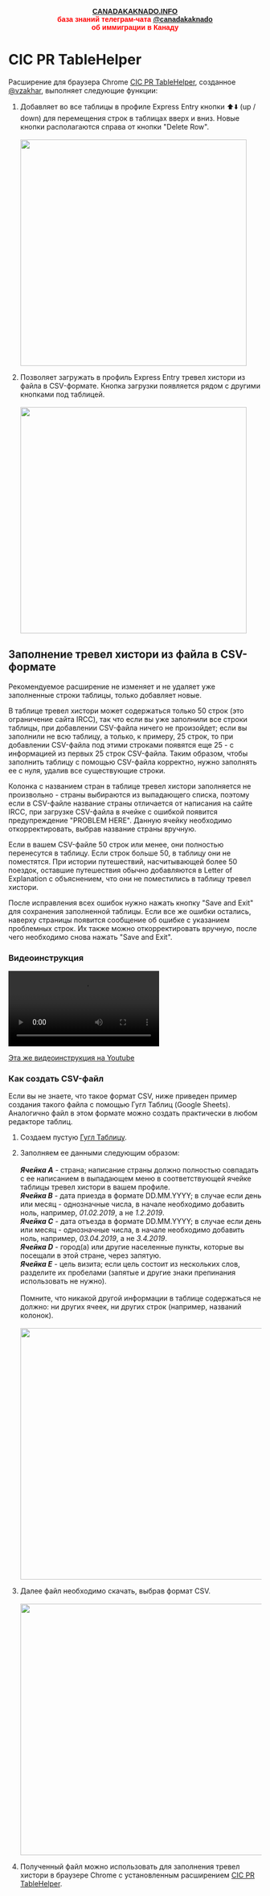 <p style="color:red; font-family:arial; font-weight:800; text-align:center; font-size:1em; "><a href="https://canadakaknado.info">CANADAKAKNADO.INFO</a><br>база знаний телеграм-чата <a href="https://t.me/canadakaknado">@canadakaknado</a><br>об иммиграции в Канаду</p>

# __CIC PR TableHelper__

Расширение для браузера Chrome [CIC PR TableHelper](https://chrome.google.com/webstore/detail/cic-pr-tablehelper/bibbcbmdkcmmgpodmahndpfakjfiefnn), созданное [@vzakhar](https://t.me/vzakhar), выполняет следующие функции: 

1. Добавляет во все таблицы в профиле Express Entry кнопки ⬆️⬇️ (up / down) для перемещения строк в таблицах вверх и вниз. Новые кнопки располагаются справа от кнопки "Delete Row".<br><br><img src="https://canadakaknado.info/assets/images/chrome-ext-2.png" width="450">

2. Позволяет загружать в профиль Express Entry тревел хистори из файла в CSV-формате. Кнопка загрузки появляется рядом с другими кнопками под таблицей.<br><br><img src="https://canadakaknado.info/assets/images/chrome-ext-1.png" width="450">

## Заполнение тревел хистори из файла в CSV-формате

Рекомендуемое расширение не изменяет и не удаляет уже заполненные строки таблицы, только добавляет новые. 

В таблице тревел хистори может содержаться только 50 строк (это ограничение сайта IRCC), так что если вы уже заполнили все строки таблицы, при добавлении CSV-файла ничего не произойдет; если вы заполнили не всю таблицу, а только, к примеру, 25 строк, то при добавлении CSV-файла под этими строками появятся еще 25 - с информацией из первых 25 строк CSV-файла. Таким образом, чтобы заполнить таблицу с помощью CSV-файла корректно, нужно заполнять ее с нуля, удалив все существующие строки. 

Колонка с названием стран в таблице тревел хистори заполняется не произвольно - страны выбираются из выпадающего списка, поэтому если в CSV-файле название страны отличается от написания на сайте IRCC, при загрузке CSV-файла в ячейке с ошибкой появится предупреждение "PROBLEM HERE". Данную ячейку необходимо откорректировать, выбрав название страны вручную. 

Если в вашем CSV-файле 50 строк или менее, они полностью перенесутся в таблицу. Если строк больше 50, в таблицу они не поместятся. При истории путешествий, насчитывающей более 50 поездок, оставшие путешествия обычно добавляются в Letter of Explanation с объяснением, что они не поместились в таблицу тревел хистори. 

После исправления всех ошибок нужно нажать кнопку "Save and Exit" для сохранения заполненной таблицы. Если все же ошибки остались, наверху страницы появится сообщение об ошибке с указанием проблемных строк. Их также можно откорректировать вручную, после чего необходимо снова нажать "Save and Exit".

### Видеоинструкция

![](https://canadakaknado.info/assets/images/CIC_PR_TableHelper_1.5_with_subtitles.mp4)

[Эта же видеоинструкция на Youtube](https://www.youtube.com/watch?v=DRZ4JetBk6o)

### Как создать CSV-файл

Если вы не знаете, что такое формат CSV, ниже приведен пример создания такого файла с помощью Гугл Таблиц (Google Sheets). Аналогично файл в этом формате можно создать практически в любом редакторе таблиц. 

1. Создаем пустую [Гугл Таблицу](https://docs.google.com/spreadsheets). 

2. Заполняем ее данными следующим образом:<br><br>
__*Ячейка А*__ - страна; написание страны должно полностью совпадать с ее написанием в выпадающем меню в соответствующей ячейке таблицы тревел хистори в вашем профиле.<br>
__*Ячейка В*__ - дата приезда в формате DD.MM.YYYY; в случае если день или месяц - однозначные числа, в начале необходимо добавить ноль, например, *01.02.2019*, а не *1.2.2019*.<br>
__*Ячейка С*__ - дата отъезда в формате DD.MM.YYYY; в случае если день или месяц - однозначные числа, в начале необходимо добавить ноль, например, *03.04.2019*, а не *3.4.2019*.<br>
__*Ячейка D*__ - город(а) или другие населенные пункты, которые вы посещали в этой стране, через запятую.<br>
__*Ячейка Е*__ - цель визита; если цель состоит из нескольких слов, разделите их пробелами (запятые и другие знаки препинания использовать не нужно).<br><br>
Помните, что никакой другой информации в таблице содержаться не должно: ни других ячеек, ни других строк (например, названий колонок).<br><br><img src="https://canadakaknado.info/assets/images/travel-history.jpg" width="500">

3. Далее файл необходимо скачать, выбрав формат CSV.<br><br><img src="https://canadakaknado.info/assets/images/travel-history-download.jpg" width="500">

4. Полученный файл можно использовать для заполнения тревел хистори в браузере Chrome с установленным расширением [CIC PR TableHelper](https://chrome.google.com/webstore/detail/cic-pr-tablehelper/bibbcbmdkcmmgpodmahndpfakjfiefnn).
